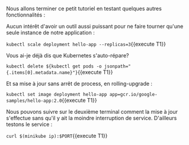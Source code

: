 Nous allons terminer ce petit tutoriel en testant quelques autres fonctionnalités :

Aucun intérêt d'avoir un outil aussi puissant pour ne faire tourner qu'une seule instance de notre application :

`kubectl scale deployment hello-app --replicas=3`{{execute T1}}

Vous ai-je déjà dis que Kubernetes s'auto-répare?

`kubectl delete ${kubectl get pods -o jsonpath="{.items[0].metadata.name}"}`{{execute T1}}

Et sa mise à jour sans arrêt de process, en rolling-upgrade :

`kubectl set image deployment hello-app app=gcr.io/google-samples/hello-app:2.0`{{execute T1}}

Nous pouvons suivre sur le deuxième terminal comment la mise à jour s'effectue sans qu'il y ait la moindre interruption de service. D'ailleurs testons le service :

`curl $(minikube ip):$PORT`{{execute T1}}
